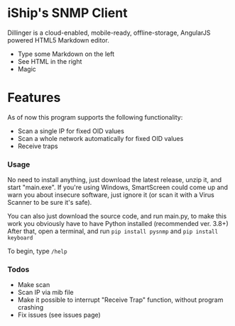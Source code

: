 # iShip's SNMP Client


Dillinger is a cloud-enabled, mobile-ready, offline-storage, AngularJS powered HTML5 Markdown editor.

  - Type some Markdown on the left
  - See HTML in the right
  - Magic

# Features
As of now this program supports the following functionality:
 - Scan a single IP for fixed OID values
 - Scan a whole network automatically for fixed OID values
 - Receive traps

### Usage
No need to install anything, just download the latest release, unzip it, and start "main.exe".
If you're using Windows, SmartScreen could come up and warn you about insecure software, just ignore it (or scan it with a Virus Scanner to be sure it's safe).

You can also just download the source code, and run main.py, to make this work you obviously have to have Python installed (recommended ver. 3.8+)
After that, open a terminal, and run ```pip install pysnmp``` and ```pip install keyboard```

To begin, type ```/help```

### Todos

 - Make scan
 - Scan IP via mib file
 - Make it possible to interrupt "Receive Trap" function, without program crashing
 - Fix issues (see issues page)


